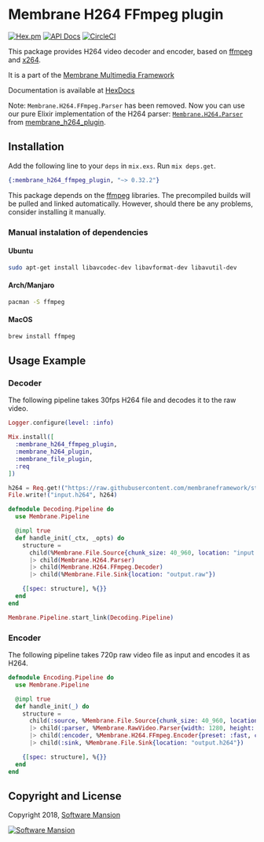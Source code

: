 # Membrane H264 FFmpeg plugin

[![Hex.pm](https://img.shields.io/hexpm/v/membrane_h264_ffmpeg_plugin.svg)](https://hex.pm/packages/membrane_h264_ffmpeg_plugin)
[![API Docs](https://img.shields.io/badge/api-docs-yellow.svg?style=flat)](https://hexdocs.pm/membrane_h264_ffmpeg_plugin/)
[![CircleCI](https://circleci.com/gh/membraneframework/membrane_h264_ffmpeg_plugin.svg?style=svg)](https://circleci.com/gh/membraneframework/membrane_h264_ffmpeg_plugin)

This package provides H264 video decoder and encoder, based on [ffmpeg](https://www.ffmpeg.org)
and [x264](https://www.videolan.org/developers/x264.html).

It is a part of the [Membrane Multimedia Framework](https://membraneframework.org)

Documentation is available at [HexDocs](https://hexdocs.pm/membrane_h264_ffmpeg_plugin/)

Note: `Membrane.H264.FFmpeg.Parser` has been removed. Now you can use our pure Elixir implementation of the H264 parser: [`Membrane.H264.Parser`](https://hexdocs.pm/membrane_h264_plugin/Membrane.H264.Parser.html) from [membrane_h264_plugin](https://github.com/membraneframework/membrane_h264_plugin).

## Installation

Add the following line to your `deps` in `mix.exs`. Run `mix deps.get`.

```elixir
{:membrane_h264_ffmpeg_plugin, "~> 0.32.2"}
```

This package depends on the [ffmpeg](https://www.ffmpeg.org) libraries. The precompiled builds will be pulled and linked automatically. However, should there be any problems, consider installing it manually.

### Manual instalation of dependencies
#### Ubuntu

```bash
sudo apt-get install libavcodec-dev libavformat-dev libavutil-dev
```

#### Arch/Manjaro

```bash
pacman -S ffmpeg
```

#### MacOS

```bash
brew install ffmpeg
```

## Usage Example

### Decoder

The following pipeline takes 30fps H264 file and decodes it to the raw video.

```elixir
Logger.configure(level: :info)

Mix.install([
  :membrane_h264_ffmpeg_plugin,
  :membrane_h264_plugin,
  :membrane_file_plugin,
  :req
])

h264 = Req.get!("https://raw.githubusercontent.com/membraneframework/static/gh-pages/samples/ffmpeg-testsrc.h264").body
File.write!("input.h264", h264)

defmodule Decoding.Pipeline do
  use Membrane.Pipeline

  @impl true
  def handle_init(_ctx, _opts) do
    structure =
      child(%Membrane.File.Source{chunk_size: 40_960, location: "input.h264"})
      |> child(Membrane.H264.Parser)
      |> child(Membrane.H264.FFmpeg.Decoder)
      |> child(%Membrane.File.Sink{location: "output.raw"})

    {[spec: structure], %{}}
  end
end

Membrane.Pipeline.start_link(Decoding.Pipeline)
```

### Encoder

The following pipeline takes 720p raw video file as input and encodes it as H264.

```elixir
defmodule Encoding.Pipeline do
  use Membrane.Pipeline

  @impl true
  def handle_init(_) do
    structure =
      child(:source, %Membrane.File.Source{chunk_size: 40_960, location: "input.raw"})
      |> child(:parser, %Membrane.RawVideo.Parser{width: 1280, height: 720, pixel_format: :I420})
      |> child(:encoder, %Membrane.H264.FFmpeg.Encoder{preset: :fast, crf: 30})
      |> child(:sink, %Membrane.File.Sink{location: "output.h264"})

    {[spec: structure], %{}}
  end
end
```

## Copyright and License

Copyright 2018, [Software Mansion](https://swmansion.com/?utm_source=git&utm_medium=readme&utm_campaign=membrane)

[![Software Mansion](https://logo.swmansion.com/logo?color=white&variant=desktop&width=200&tag=membrane-github)](https://swmansion.com/?utm_source=git&utm_medium=readme&utm_campaign=membrane)
